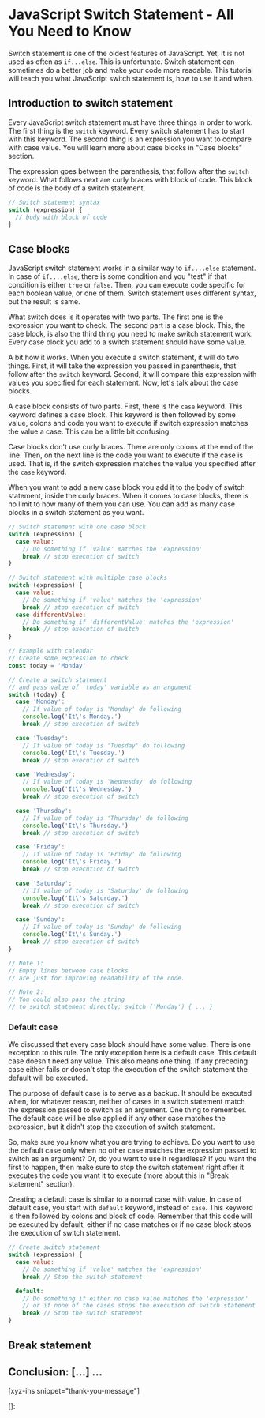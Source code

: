# JavaScript Switch Statement - All You Need to Know

Switch statement is one of the oldest features of JavaScript. Yet, it is not used as often as `if...else`. This is unfortunate. Switch statement can sometimes do a better job and make your code more readable. This tutorial will teach you what JavaScript switch statement is, how to use it and when.
<!--more-->
<!--
Table of Contents:
## h2
### h3
### h3
## h2
## Conclusion: [...] ...
-->

## Introduction to switch statement

Every JavaScript switch statement must have three things in order to work. The first thing is the `switch` keyword. Every switch statement has to start with this keyword. The second thing is an expression you want to compare with case value. You will learn more about case blocks in "Case blocks" section.

The expression goes between the parenthesis, that follow after the `switch` keyword. What follows next are curly braces with block of code. This block of code is the body of a switch statement.

```JavaScript
// Switch statement syntax
switch (expression) {
  // body with block of code
}
```

## Case blocks

JavaScript switch statement works in a similar way to `if....else` statement. In case of `if....else`, there is some condition and you "test" if that condition is either `true` or `false`. Then, you can execute code specific for each boolean value, or one of them. Switch statement uses different syntax, but the result is same.

What switch does is it operates with two parts. The first one is the expression you want to check. The second part is a case block. This, the case block, is also the third thing you need to make switch statement work. Every case block you add to a switch statement should have some value.

A bit how it works. When you execute a switch statement, it will do two things. First, it will take the expression you passed in parenthesis, that follow after the `switch` keyword. Second, it will compare this expression with values you specified for each statement. Now, let's talk about the case blocks.

A case block consists of two parts. First, there is the `case` keyword. This keyword defines a case block. This keyword is then followed by some value, colons and code you want to execute if switch expression matches the value a case. This can be a little bit confusing.

Case blocks don't use curly braces. There are only colons at the end of the line. Then, on the next line is the code you want to execute if the case is used. That is, if the switch expression matches the value you specified after the `case` keyword.

When you want to add a new case block you add it to the body of switch statement, inside the curly braces. When it comes to case blocks, there is no limit to how many of them you can use. You can add as many case blocks in a switch statement as you want.

```JavaScript
// Switch statement with one case block
switch (expression) {
  case value:
    // Do something if 'value' matches the 'expression'
    break // stop execution of switch
}

// Switch statement with multiple case blocks
switch (expression) {
  case value:
    // Do something if 'value' matches the 'expression'
    break // stop execution of switch
  case differentValue:
    // Do something if 'differentValue' matches the 'expression'
    break // stop execution of switch
}

// Example with calendar
// Create some expression to check
const today = 'Monday'

// Create a switch statement
// and pass value of 'today' variable as an argument
switch (today) {
  case 'Monday':
    // If value of today is 'Monday' do following
    console.log('It\'s Monday.')
    break // stop execution of switch

  case 'Tuesday':
    // If value of today is 'Tuesday' do following
    console.log('It\'s Tuesday.')
    break // stop execution of switch

  case 'Wednesday':
    // If value of today is 'Wednesday' do following
    console.log('It\'s Wednesday.')
    break // stop execution of switch

  case 'Thursday':
    // If value of today is 'Thursday' do following
    console.log('It\'s Thursday.')
    break // stop execution of switch

  case 'Friday':
    // If value of today is 'Friday' do following
    console.log('It\'s Friday.')
    break // stop execution of switch

  case 'Saturday':
    // If value of today is 'Saturday' do following
    console.log('It\'s Saturday.')
    break // stop execution of switch

  case 'Sunday':
    // If value of today is 'Sunday' do following
    console.log('It\'s Sunday.')
    break // stop execution of switch
}

// Note 1:
// Empty lines between case blocks
// are just for improving readability of the code.

// Note 2:
// You could also pass the string
// to switch statement directly: switch ('Monday') { ... }
```

### Default case

We discussed that every case block should have some value. There is one exception to this rule. The only exception here is a default case. This default case doesn't need any value. This also means one thing. If any preceding case either fails or doesn't stop the execution of the switch statement the default will be executed.

The purpose of default case is to serve as a backup. It should be executed when, for whatever reason, neither of cases in a switch statement match the expression passed to switch as an argument. One thing to remember. The default case will be also applied if any other case matches the expression, but it didn't stop the execution of switch statement.

So, make sure you know what you are trying to achieve. Do you want to use the default case only when no other case matches the expression passed to switch as an argument? Or, do you want to use it regardless? If you want the first to happen, then make sure to stop the switch statement right after it executes the code you want it to execute (more about this in "Break statement" section).

Creating a default case is similar to a normal case with value. In case of default case, you start with `default` keyword, instead of `case`. This keyword is then followed by colons and block of code. Remember that this code will be executed by default, either if no case matches or if no case block stops the execution of switch statement.

```JavaScript
// Create switch statement
switch (expression) {
  case value:
    // Do something if 'value' matches the 'expression'
    break // Stop the switch statement

  default:
    // Do something if either no case value matches the 'expression'
    // or if none of the cases stops the execution of switch statement
    break // Stop the switch statement
}
```

## Break statement

## Conclusion: [...] ...

[xyz-ihs snippet="thank-you-message"]

<!-- ### Links -->
[]:

<!--
### Meta:
-
-->

<!--
### Keywords:
- javascript switch statement
- switch statement
-->

<!--
### Resources:
- https://love2dev.com/blog/javascript-switch-statement/
- https://developer.mozilla.org/en-US/docs/Web/JavaScript/Reference/Statements/switch
- https://javascript.info/switch
- https://javascript.info/ifelse
-->
